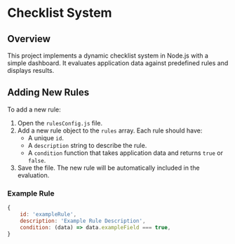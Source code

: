 # Checklist System

## Overview
This project implements a dynamic checklist system in Node.js with a simple dashboard. It evaluates application data against predefined rules and displays results.

## Adding New Rules
To add a new rule:

1. Open the `rulesConfig.js` file.
2. Add a new rule object to the `rules` array. Each rule should have:
   - A unique `id`.
   - A `description` string to describe the rule.
   - A `condition` function that takes application data and returns `true` or `false`.
3. Save the file. The new rule will be automatically included in the evaluation.

### Example Rule
```javascript
{
    id: 'exampleRule',
    description: 'Example Rule Description',
    condition: (data) => data.exampleField === true,
}
